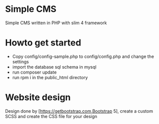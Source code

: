 Simple CMS
==========

Simple CMS written in PHP with slim 4 framework

Howto get started
=================
* Copy config/config-sample.php to config/config.php and change the settings
* import the database sql schema in mysql
* run composer update
* run rpm i in the public_html directory

Website design
==============
Design done by [https://getbootstrap.com,Bootstrap 5], create a custom SCSS and create the CSS file for your design

